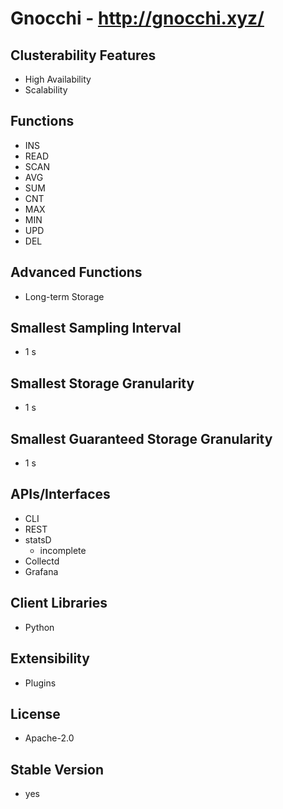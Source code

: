 # Gnocchi - http://gnocchi.xyz/

## Clusterability Features
- High Availability
- Scalability

## Functions
- INS
- READ
- SCAN
- AVG
- SUM
- CNT
- MAX
- MIN
- UPD
- DEL

## Advanced Functions
- Long-term Storage

## Smallest Sampling Interval
- 1 s

## Smallest Storage Granularity
- 1 s

## Smallest Guaranteed Storage Granularity
- 1 s

## APIs/Interfaces
- CLI
- REST
- statsD
	- incomplete
- Collectd
- Grafana

## Client Libraries
- Python

## Extensibility
- Plugins

## License
- Apache-2.0

## Stable Version
- yes
